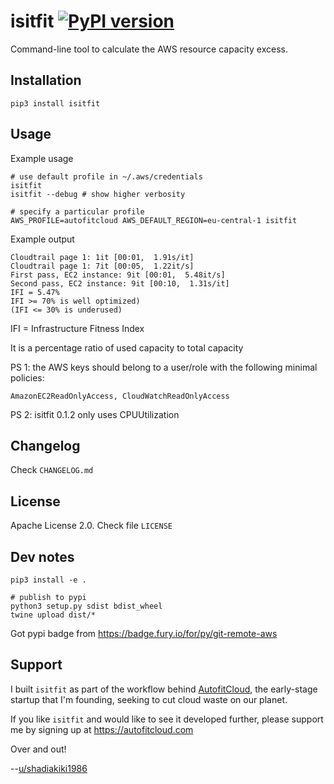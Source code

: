 # isitfit [![PyPI version](https://badge.fury.io/py/isitfit.svg)](https://badge.fury.io/py/isitfit)

Command-line tool to calculate the AWS resource capacity excess.


## Installation

```
pip3 install isitfit
```


## Usage

Example usage

```
# use default profile in ~/.aws/credentials
isitfit
isitfit --debug # show higher verbosity

# specify a particular profile
AWS_PROFILE=autofitcloud AWS_DEFAULT_REGION=eu-central-1 isitfit
```

Example output

```
Cloudtrail page 1: 1it [00:01,  1.91s/it]
Cloudtrail page 1: 7it [00:05,  1.22it/s]
First pass, EC2 instance: 9it [00:01,  5.48it/s]
Second pass, EC2 instance: 9it [00:10,  1.31s/it]
IFI = 5.47%
IFI >= 70% is well optimized)
(IFI <= 30% is underused)
```

IFI = Infrastructure Fitness Index

It is a percentage ratio of used capacity to total capacity


PS 1: the AWS keys should belong to a user/role with the following minimal policies:

`AmazonEC2ReadOnlyAccess, CloudWatchReadOnlyAccess`


PS 2: isitfit 0.1.2 only uses CPUUtilization



## Changelog

Check `CHANGELOG.md`


## License

Apache License 2.0. Check file `LICENSE`


## Dev notes

```
pip3 install -e .

# publish to pypi
python3 setup.py sdist bdist_wheel
twine upload dist/*
```

Got pypi badge from https://badge.fury.io/for/py/git-remote-aws



## Support

I built `isitfit` as part of the workflow behind [AutofitCloud](https://autofitcloud.com), the early-stage startup that I'm founding, seeking to cut cloud waste on our planet.

If you like `isitfit` and would like to see it developed further,
please support me by signing up at https://autofitcloud.com

Over and out!

--[u/shadiakiki1986](https://www.reddit.com/user/shadiakiki1986)
